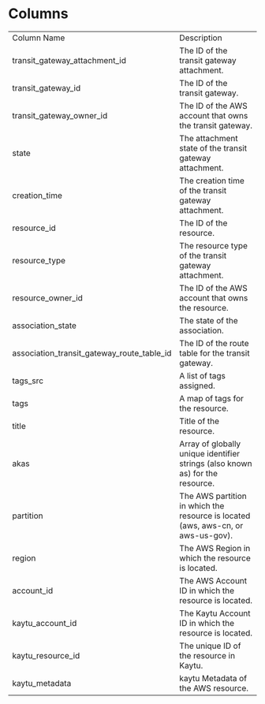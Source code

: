 # Columns  

<table>
	<tr><td>Column Name</td><td>Description</td></tr>
	<tr><td>transit_gateway_attachment_id</td><td>The ID of the transit gateway attachment.</td></tr>
	<tr><td>transit_gateway_id</td><td>The ID of the transit gateway.</td></tr>
	<tr><td>transit_gateway_owner_id</td><td>The ID of the AWS account that owns the transit gateway.</td></tr>
	<tr><td>state</td><td>The attachment state of the transit gateway attachment.</td></tr>
	<tr><td>creation_time</td><td>The creation time of the transit gateway attachment.</td></tr>
	<tr><td>resource_id</td><td>The ID of the resource.</td></tr>
	<tr><td>resource_type</td><td>The resource type of the transit gateway attachment.</td></tr>
	<tr><td>resource_owner_id</td><td>The ID of the AWS account that owns the resource.</td></tr>
	<tr><td>association_state</td><td>The state of the association.</td></tr>
	<tr><td>association_transit_gateway_route_table_id</td><td>The ID of the route table for the transit gateway.</td></tr>
	<tr><td>tags_src</td><td>A list of tags assigned.</td></tr>
	<tr><td>tags</td><td>A map of tags for the resource.</td></tr>
	<tr><td>title</td><td>Title of the resource.</td></tr>
	<tr><td>akas</td><td>Array of globally unique identifier strings (also known as) for the resource.</td></tr>
	<tr><td>partition</td><td>The AWS partition in which the resource is located (aws, aws-cn, or aws-us-gov).</td></tr>
	<tr><td>region</td><td>The AWS Region in which the resource is located.</td></tr>
	<tr><td>account_id</td><td>The AWS Account ID in which the resource is located.</td></tr>
	<tr><td>kaytu_account_id</td><td>The Kaytu Account ID in which the resource is located.</td></tr>
	<tr><td>kaytu_resource_id</td><td>The unique ID of the resource in Kaytu.</td></tr>
	<tr><td>kaytu_metadata</td><td>kaytu Metadata of the AWS resource.</td></tr>
</table>